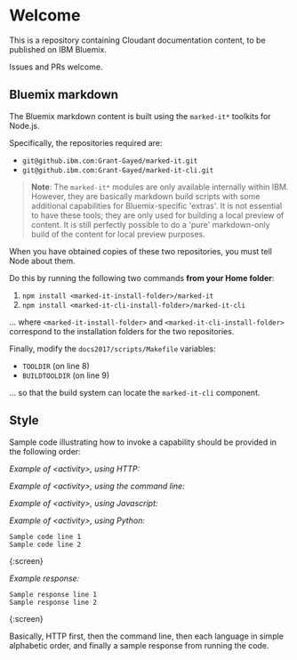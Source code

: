Welcome
=======

This is a repository containing Cloudant documentation content,
to be published on IBM Bluemix.

Issues and PRs welcome.

Bluemix markdown
----------------

The Bluemix markdown content is built using the `marked-it*` toolkits for Node.js.

Specifically,
the repositories required are:
-   `git@github.ibm.com:Grant-Gayed/marked-it.git`
-   `git@github.ibm.com:Grant-Gayed/marked-it-cli.git`

>   **Note**: The `marked-it*` modules are only available internally within IBM.
    However,
    they are basically markdown build scripts with some additional capabilities
    for Bluemix-specific 'extras'.
    It is not essential to have these tools;
    they are only used for building a local preview of content.
    It is still perfectly possible to do a 'pure' markdown-only build of the content
    for local preview purposes.

When you have obtained copies of these two repositories,
you must tell Node about them.

Do this by running the following two commands **from your Home folder**:
1.  `npm install <marked-it-install-folder>/marked-it`
2.  `npm install <marked-it-cli-install-folder>/marked-it-cli`

... where `<marked-it-install-folder>` and `<marked-it-cli-install-folder>`
correspond to the installation folders for the two repositories.

Finally,
modify the `docs2017/scripts/Makefile` variables:
-   `TOOLDIR` (on line 8)
-   `BUILDTOOLDIR` (on line 9)

... so that the build system can locate the `marked-it-cli` component.

Style
-----

Sample code illustrating how to invoke a capability should be provided in the following order:

_Example of &lt;activity&gt;, using HTTP:_

_Example of &lt;activity&gt;, using the command line:_

_Example of &lt;activity&gt;, using Javascript:_

_Example of &lt;activity&gt;, using Python:_

```
Sample code line 1
Sample code line 2
```
{:screen}

_Example response:_
 
```
Sample response line 1
Sample response line 2
```
{:screen}

Basically,
HTTP first,
then the command line,
then each language in simple alphabetic order,
and finally a sample response from running the code.